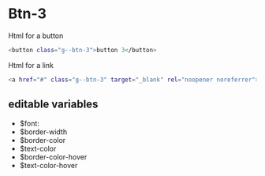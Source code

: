 # Btn-3

Html for a button

```sh
<button class="g--btn-3">button 3</button>
```

Html for a link

```sh
<a href="#" class="g--btn-3" target="_blank" rel="noopener noreferrer">button 3</a>
```

## editable variables
- $font:
- $border-width
- $border-color
- $text-color
- $border-color-hover
- $text-color-hover